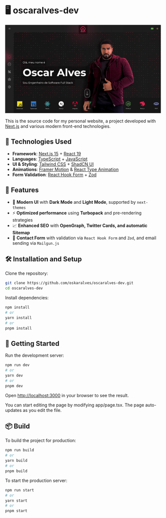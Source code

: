 # 🖥️ oscaralves-dev

![website](public/images/preview.jpg)

This is the source code for my personal website, a project developed with [Next.js](https://nextjs.org) and various modern front-end technologies.

## 🚀 Technologies Used

- **Framework**: [Next.js 15](https://nextjs.org) + [React 19](https://react.dev/)
- **Languages**: [TypeScript](https://www.typescriptlang.org/) + [JavaScript](https://developer.mozilla.org/en-US/docs/Web/JavaScript)
- **UI & Styling**: [Tailwind CSS](https://tailwindcss.com/) + [ShadCN UI](https://ui.shadcn.com/)
- **Animations**: [Framer Motion](https://www.framer.com/motion/) & [React Type Animation](https://www.npmjs.com/package/react-type-animation)
- **Form Validation**: [React Hook Form](https://www.react-hook-form.com/get-started/) + [Zod](https://zod.dev/)

## 🎯 Features

- 🎨 **Modern UI** with **Dark Mode** and **Light Mode**, supported by `next-themes`
- ⚡ **Optimized performance** using **Turbopack** and pre-rendering strategies
- 📈 **Enhanced SEO** with **OpenGraph, Twitter Cards, and automatic Sitemap**
- 📩 **Contact Form** with validation via `React Hook Form` and `Zod`, and email sending via `Mailgun.js`

## 🛠️ Installation and Setup

Clone the repository:

```bash
git clone https://github.com/oskaralves/oscaralves-dev.git
cd oscaralves-dev
```

Install dependencies:

```bash
npm install
# or
yarn install
# or
pnpm install
```

## 🚀 Getting Started

Run the development server:

```bash
npm run dev
# or
yarn dev
# or
pnpm dev

```

Open [http://localhost:3000](http://localhost:3000) in your browser to see the result.

You can start editing the page by modifying app/page.tsx. The page auto-updates as you edit the file.

## 📦 Build

To build the project for production:

```bash
npm run build
# or
yarn build
# or
pnpm build
```

To start the production server:

```bash
npm run start
# or
yarn start
# or
pnpm start
```
